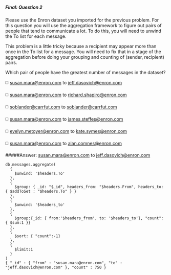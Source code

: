 ##### Final: Question 2

Please use the Enron dataset you imported for the previous problem. For this question you will use the aggregation framework to figure out pairs of people that tend to communicate a lot. To do this, you will need to unwind the To list for each message.

This problem is a little tricky because a recipient may appear more than once in the To list for a message. You will need to fix that in a stage of the aggregation before doing your grouping and counting of (sender, recipient) pairs.

Which pair of people have the greatest number of messages in the dataset?

:white_medium_square: susan.mara@enron.com to jeff.dasovich@enron.com

:white_medium_square: susan.mara@enron.com to richard.shapiro@enron.com

:white_medium_square: soblander@carrfut.com to soblander@carrfut.com

:white_medium_square: susan.mara@enron.com to james.steffes@enron.com

:white_medium_square: evelyn.metoyer@enron.com to kate.symes@enron.com

:white_medium_square: susan.mara@enron.com to alan.comnes@enron.com

#####Answer: susan.mara@enron.com to jeff.dasovich@enron.com

```
db.messages.aggregate(
  {
    $unwind: '$headers.To'
  },
  {
    $group: { _id: "$_id", headers_from: "$headers.From", headers_to: { $addToSet : "$headers.To" } }
  },
  {
    $unwind: '$headers_to'
  },
  {
    $group:{_id: { from:'$headers_from', to: '$headers_to'}, "count": { $sum:1 }}
  },
  {
    $sort: { "count":-1}
  },
  {
    $limit:1
  }
)
{ "_id" : { "from" : "susan.mara@enron.com", "to" : "jeff.dasovich@enron.com" }, "count" : 750 }
```
